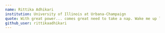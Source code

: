 ```yaml
---
name: Rittika Adhikari
institution: University of Illinois at Urbana-Champaign
quote: With great power... comes great need to take a nap. Wake me up later.
github_user: rittikaadhikari
---
```

